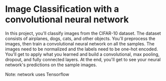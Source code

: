 # Image Classification with a convolutional neural network

In this project, you'll classify images from the CIFAR-10 dataset. The dataset consists of airplanes,
dogs, cats, and other objects. You'll preprocess the images, then train a convolutional neural
network on all the samples. The images need to be normalized and the labels need to be one-hot
encoded. You'll get to apply what you learned and build a convolutional, max pooling, dropout, and
fully connected layers. At the end, you'll get to see your neural network's predictions on the
sample images.

Note: network uses Tensorflow
